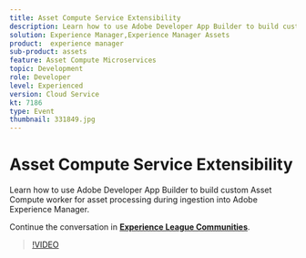 ```yaml
---
title: Asset Compute Service Extensibility
description: Learn how to use Adobe Developer App Builder to build custom Asset Compute worker for asset processing during ingestion into Adobe Experience Manager. This session was delivered as part of Adobe Developers Live Content event.
solution: Experience Manager,Experience Manager Assets
product:  experience manager
sub-product: assets
feature: Asset Compute Microservices
topic: Development
role: Developer
level: Experienced
version: Cloud Service
kt: 7186
type: Event
thumbnail: 331849.jpg
---
```

# Asset Compute Service Extensibility

Learn how to use Adobe Developer App Builder to build custom Asset Compute worker for asset processing during ingestion into Adobe Experience Manager.

Continue the conversation in **[Experience League Communities](http://adobe.ly/36Yd3v6)**.

>[!VIDEO](https://video.tv.adobe.com/v/331849/?quality=12&learn=on&hidetitle=true)

